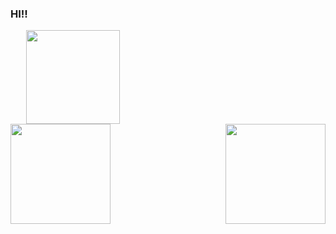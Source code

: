 ### HI!! 
<img align="center" height="150rem" style="margin-left: 25px" src="https://media2.giphy.com/media/v1.Y2lkPTc5MGI3NjExbTBha3llN2YxbGlvczdoNHR0Mjh1bjgwYTkxbXFuMGhpN3FjdmtxbSZlcD12MV9pbnRlcm5hbF9naWZfYnlfaWQmY3Q9cw/ENbHAsqLxzO2GCgh6H/giphy.gif"/>

<div> 
    <!-- TODO: &hide_border=true EM AMBOS -->
    <img align="left" height="160rem" src="https://github-readme-stats.vercel.app/api?username=Matheus-Adiel&show_icons=true&theme=great-gatsby&include_all_commits=true&count_private=true&bg_color=0D1117"/>
    <img align="right" height="160rem" src="https://github-readme-stats.vercel.app/api/top-langs/?username=matheus-adiel&layout=compact&langs_count=8&theme=great-gatsby&bg_color=0D1117"/>
</div>


